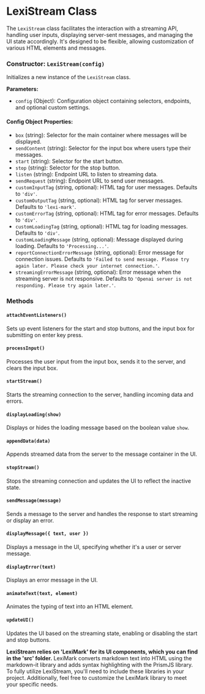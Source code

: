 # LexiStream Class 

The `LexiStream` class facilitates the interaction with a streaming API, handling user inputs, displaying server-sent messages, and managing the UI state accordingly. It's designed to be flexible, allowing customization of various HTML elements and messages.


### Constructor: `LexiStream(config)`

Initializes a new instance of the `LexiStream` class.

**Parameters:**
- `config` (Object): Configuration object containing selectors, endpoints, and optional custom settings.

#### Config Object Properties:
- `box` (string): Selector for the main container where messages will be displayed.
- `sendContent` (string): Selector for the input box where users type their messages.
- `start` (string): Selector for the start button.
- `stop` (string): Selector for the stop button.
- `listen` (string): Endpoint URL to listen to streaming data.
- `sendRequest` (string): Endpoint URL to send user messages.
- `customInputTag` (string, optional): HTML tag for user messages. Defaults to `'div'`.
- `customOutputTag` (string, optional): HTML tag for server messages. Defaults to `'lexi-mark'`.
- `customErrorTag` (string, optional): HTML tag for error messages. Defaults to `'div'`.
- `customLoadingTag` (string, optional): HTML tag for loading messages. Defaults to `'div'`.
- `customLoadingMessage` (string, optional): Message displayed during loading. Defaults to `'Processing...'`.
- `reportConnectionErrorMessage` (string, optional): Error message for connection issues. Defaults to `'Failed to send message. Please try again later. Please check your internet connection.'`.
- `streamingErrorMessage` (string, optional): Error message when the streaming server is not responsive. Defaults to `'Openai server is not responding. Please try again later.'`.

### Methods

#### `attachEventListeners()`
Sets up event listeners for the start and stop buttons, and the input box for submitting on enter key press.

#### `processInput()`
Processes the user input from the input box, sends it to the server, and clears the input box.

#### `startStream()`
Starts the streaming connection to the server, handling incoming data and errors.

#### `displayLoading(show)`
Displays or hides the loading message based on the boolean value `show`.

#### `appendData(data)`
Appends streamed data from the server to the message container in the UI.

#### `stopStream()`
Stops the streaming connection and updates the UI to reflect the inactive state.

#### `sendMessage(message)`
Sends a message to the server and handles the response to start streaming or display an error.

#### `displayMessage({ text, user })`
Displays a message in the UI, specifying whether it's a user or server message.

#### `displayError(text)`
Displays an error message in the UI.

#### `animateText(text, element)`
Animates the typing of text into an HTML element.

#### `updateUI()`
Updates the UI based on the streaming state, enabling or disabling the start and stop buttons.


**LexiStream relies on 'LexiMark' for its UI components, which you can find in the 'src' folder.** LexiMark converts markdown text into HTML using the markdown-it library and adds syntax highlighting with the PrismJS library. To fully utilize LexiStream, you'll need to include these libraries in your project. Additionally, feel free to customize the LexiMark library to meet your specific needs.


